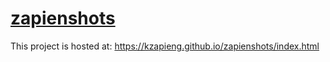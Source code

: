 # [zapienshots](https://kzapieng.github.io/zapienshots/index.html)
This project is hosted at: https://kzapieng.github.io/zapienshots/index.html
